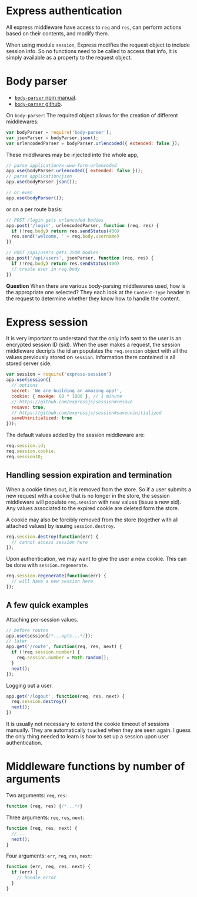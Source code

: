 # Express authentication
All express middleware have access to `req` and `res`, can perform actions based on their contents, and modify them.

When using module `session`, Express modifies the request object to include session info. So no functions need to be called to access that info, it is simply available as a property to the request object.

# Body parser
* [`body-parser` npm manual](https://www.npmjs.com/package/body-parser).
* [`body-parser` github](https://github.com/expressjs/session#express-session).

On `body-parser`: The required object allows for the creation of different middlewares:
```js
var bodyParser = require('body-parser');
var jsonParser = bodyParser.json();
var urlencodedParser = bodyParser.urlencoded({ extended: false });
```

These middlwares may be injected into the whole app,
```js
// parse application/x-www-form-urlencoded
app.use(bodyParser.urlencoded({ extended: false }));
// parse application/json
app.use(bodyParser.json());

// or even
app.use(bodyParser());
```
or on a per route basis:
```js
// POST /login gets urlencoded bodies
app.post('/login', urlencodedParser, function (req, res) {
  if (!req.body) return res.sendStatus(400)
  res.send('welcome, ' + req.body.username)
})

// POST /api/users gets JSON bodies
app.post('/api/users', jsonParser, function (req, res) {
  if (!req.body) return res.sendStatus(400)
  // create user in req.body
})
```

**Question** When there are various body-parsing middlewares used, how is the appropriate one selected? They each look at the `Content-Type` header in the request to determine whether they know how to handle the content.

# Express session
It is very important to understand that the only info sent to the user is an encrypted session ID (sid). When the user makes a request, the session middleware decripts the id an populates the `req.session` object with all the values previously stored on `session`. Information there contained is all stored server side.

```js
var session = require('express-session')
app.use(session({
  // options
  secret: 'We are building an amazing app!',
  cookie: { maxAge: 60 * 1000 }, // 1 minute
  // https://github.com/expressjs/session#resave
  resave: true,
  // https://github.com/expressjs/session#saveuninitialized
  saveUninitialized: true
}));
```

The default values added by the session middleware are:
```js
req.session.id;
req.session.cookie;
req.sessionID;
```

## Handling session expiration and termination

When a cookie times out, it is removed from the store. So if a user submits a new request with a cookie that is no longer in the store, the session middleware will populate `req.session` with new values (issue a new sid). Any values associated to the expired cookie are deleted form the store.

A cookie may also be forcibly removed from the store (together with all attached values) by issuing `session.destroy`.
```js
req.session.destroy(function(err) {
  // cannot access session here
});
```

Upon authentication, we may want to give the user a new cookie. This can be done with `session.regenerate`.
```js
req.session.regenerate(function(err) {
  // will have a new session here
});
```

## A few quick examples
Attaching per-session values.
```js
// before routes
app.use(session{/*...opts...*/});
// later ...
app.get('/route', function(req, res, next) {
  if (!req.session.number) {
    req.session.number = Math.random();
  }
  next();
});
```

Logging out a user.
```js
app.get('/logout', function(req, res, next) {
  req.session.destroy()
  next();
})
```

It is usually not necessary to extend the cookie timeout of sessions manually. They are automatically `touch`ed when they are seen again. I guess the only thing needed to learn is how to set up a session upon user authentication.

# Middleware functions by number of arguments
Two arguments: `req`, `res`:
```js
function (req, res) {/*...*/}
```

Three arguments: `req`, `res`, `next`:
```js
function (req, res, next) {
  //...
  next();
}
```

Four arguments: `err`, `req`, `res`, `next`:
```js
function (err, req, res, next) {
  if (err) {
    // handle error
  }
}
```
